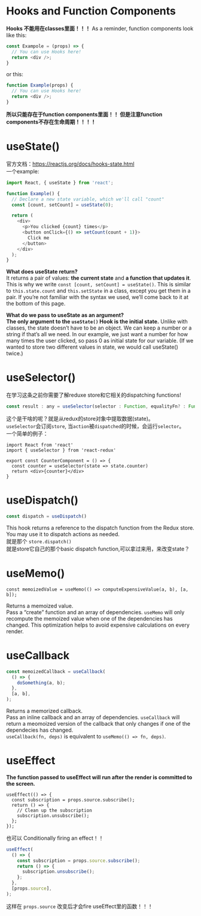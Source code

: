 # Hooks and Function Components
**Hooks 不能用在classes里面！！！**
As a reminder, function components look like this:   
```javascript
const Exampole = (props) => {
  // You can use Hooks here!
  return <div />;
}
```

or this:   
```javascript
function Example(props) {
  // You can use Hooks here!
  return <div />;
}
```
**所以只能存在于function components里面！！ 但是注意function components不存在生命周期！！！！**
# useState()
官方文档：https://reactjs.org/docs/hooks-state.html   
一个example:
```js
import React, { useState } from 'react';

function Example() {
  // Declare a new state variable, which we'll call "count"
  const [count, setCount] = useState(0);

  return (
    <div>
      <p>You clicked {count} times</p>
      <button onClick={() => setCount(count + 1)}>
        Click me
      </button>
    </div>
  );
}
```
**What does useState return?**    
It returns a pair of values: **the current state** and **a function that updates it**. This is why we write `const [count, setCount] = useState()`. This is similar to `this.state.count` and `this.setState` in a class, except you get them in a pair. If you’re not familiar with the syntax we used, we’ll come back to it at the bottom of this page.

**What do we pass to useState as an argument?**    
**The only argument to the `useState()` Hook is the initial state.** Unlike with classes, the state doesn’t have to be an object. We can keep a number or a string if that’s all we need. In our example, we just want a number for how many times the user clicked, so pass 0 as initial state for our variable. (If we wanted to store two different values in state, we would call useState() twice.)

# useSelector()    
在学习这条之前你需要了解reduxe store和它相关的dispatching functions!
```js
const result : any = useSelector(selector : Function, equalityFn? : Function)
```
这个是干啥的呢？就是从redux的store对象中提取数据(state)。   
`useSelector`会订阅`store`, 当`action`被`dispatched`的时候，会运行`selector`。    
一个简单的例子：   
```
import React from 'react'
import { useSelector } from 'react-redux'

export const CounterComponent = () => {
  const counter = useSelector(state => state.counter)
  return <div>{counter}</div>
}
```

# useDispatch()
```js
const dispatch = useDispatch()
```
This hook returns a reference to the dispatch function from the Redux store. You may use it to dispatch actions as needed.    
就是那个 `store.dispatch()`  
就是store它自己的那个basic dispatch function,可以拿过来用，来改变state？   

# useMemo()
```
const memoizedValue = useMemo(() => computeExpensiveValue(a, b), [a, b]);
```
Returns a memoized value.   
Pass a “create” function and an array of dependencies. `useMemo` will only recompute the memoized value when one of the dependencies has changed. This optimization helps to avoid expensive calculations on every render. 

# useCallback
```javascript
const memoizedCallback = useCallback(
  () => {
    doSomething(a, b);
  },
  [a, b],
);
```
Returns a memorized callback.   
Pass an inline callback and an array of dependencies. `useCallback` will return a meomoized version of the callback that only changes if one of the dependecies has changed.    
`useCallback(fn, deps)` is equivalent to `useMemo(() => fn, deps)`.  

# useEffect 
**The function passed to useEffect will run after the render is committed to the screen.**   
```javascriipt
useEffect(() => {
  const subscription = props.source.subscribe();
  return () => {
    // Clean up the subscription
    subscription.unsubscribe();
  };
});  
```
也可以 Conditionally firing an effect！！ 
```javascript
useEffect(
  () => {
    const subscription = props.source.subscribe();
    return () => {
      subscription.unsubscribe();
    };
  },
  [props.source],
);
```
这样在 `props.source` 改变后才会fire useEffect里的函数！！！ 



